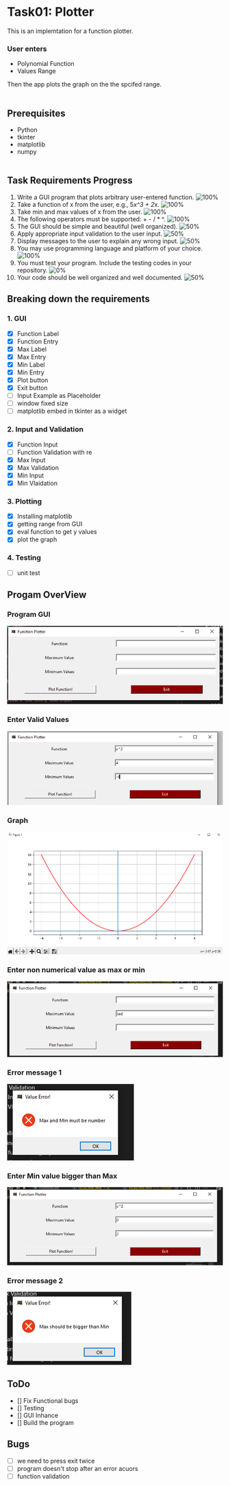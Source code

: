# Task01: Plotter

This is an implemtation for a function plotter.
<br>

### User enters

* Polynomial Function
* Values Range

Then the app plots the graph on the the spcifed range.
<br><br>

## Prerequisites

* Python
* tkinter
* matplotlib
* numpy
<br><br>

## Task Requirements Progress

1. Write a GUI program that plots arbitrary user-entered function.
![100%](https://progress-bar.dev/100/)
2. Take a function of x from the user, e.g., 5*x^3 + 2*x.
![100%](https://progress-bar.dev/100/)
3. Take min and max values of x from the user.
![100%](https://progress-bar.dev/100/)
4. The following operators must be supported: + - / * ^.
![100%](https://progress-bar.dev/100/)
5. The GUI should be simple and beautiful (well organized).
![50%](https://progress-bar.dev/50/)
6. Apply appropriate input validation to the user input.
![50%](https://progress-bar.dev/50/)
7. Display messages to the user to explain any wrong input.
![50%](https://progress-bar.dev/50/)
8. You may use programming language and platform of your choice.
![100%](https://progress-bar.dev/100/)
9. You must test your program. Include the testing codes in your repository.
![0%](https://progress-bar.dev/0/)
10. Your code should be well organized and well documented.
![50%](https://progress-bar.dev/50/)

## Breaking down the requirements

### 1. GUI

* [x] Function Label
* [x] Function Entry
* [x] Max Label
* [x] Max Entry
* [x] Min Label
* [x] Min Entry
* [x] Plot button
* [x] Exit button
* [ ] Input Example as Placeholder
* [ ] window fixed size
* [ ] matplotlib embed in tkinter as a widget

### 2. Input and Validation

* [x] Function Input
* [ ] Function Validation with re
* [x] Max Input
* [x] Max Validation
* [x] Min Input
* [x] Min Vlaidation

### 3. Plotting

* [x] Installing matplotlib
* [x] getting range from GUI
* [x] eval function to get y values
* [x] plot the graph

### 4. Testing

* [ ] unit test

## Progam OverView

### Program GUI

![GUI](snapshots\01.png)

### Enter Valid Values

![GUI](snapshots\02.png)

### Graph

![GUI](snapshots\03.png)

### Enter non numerical value as max or min

![GUI](snapshots\04.png)

### Error message 1

![GUI](snapshots\05.png)

### Enter Min value bigger than Max

![GUI](snapshots\06.png)

### Error message 2

![GUI](snapshots\07.png)

## ToDo

* [] Fix Functional bugs
* [] Testing
* [] GUI Inhance
* [] Build the program

## Bugs

* [ ] we need to press exit twice
* [ ] program doesn't stop after an error acuors
* [ ] function validation

